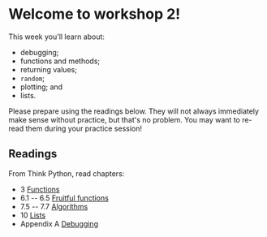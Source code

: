 # Welcome to workshop 2!

This week you'll learn about:

* debugging;
* functions and methods;
* returning values;
* `random`;
* plotting; and
* lists.

Please prepare using the readings below. They will not always 
immediately make sense without practice, but that's no problem. You may want 
to re-read them during your practice session!

## Readings

From Think Python, read chapters:

* 3 [Functions](http://www.greenteapress.com/thinkpython/html/thinkpython004.html)
* 6.1 -- 6.5 [Fruitful functions](http://www.greenteapress.com/thinkpython/html/thinkpython007.html)
* 7.5 -- 7.7 [Algorithms](http://www.greenteapress.com/thinkpython/html/thinkpython008.html#toc82)
* 10 [Lists](http://www.greenteapress.com/thinkpython/html/thinkpython011.html)
* Appendix A [Debugging](http://www.greenteapress.com/thinkpython/html/thinkpython021.html)
